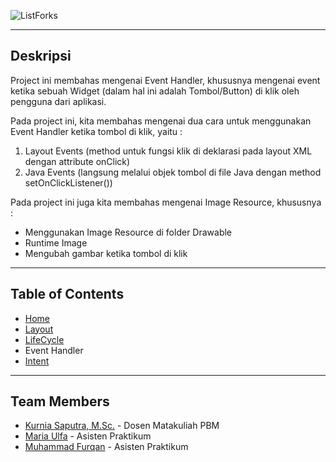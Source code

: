 ![ListForks](https://raw.github.com/fueerqan/PBM-Praktikum-2017/master/title.png)

<hr>

## Deskripsi

Project ini membahas mengenai Event Handler, khususnya mengenai event ketika sebuah Widget (dalam hal ini adalah Tombol/Button) di klik oleh pengguna dari aplikasi.

Pada project ini, kita membahas mengenai dua cara untuk menggunakan Event Handler ketika tombol di klik, yaitu :
1. Layout Events (method untuk fungsi klik di deklarasi pada layout XML dengan attribute onClick)
2. Java Events (langsung melalui objek tombol di file Java dengan method setOnClickListener())

Pada project ini juga kita membahas mengenai Image Resource, khususnya :
* Menggunakan Image Resource di folder Drawable
* Runtime Image
* Mengubah gambar ketika tombol di klik

<hr>

## Table of Contents

* [Home](https://github.com/fueerqan/PBM-Praktikum-2017)
* [Layout](https://github.com/fueerqan/PBM-Praktikum-2017/tree/master/Layout)
* [LifeCycle](https://github.com/fueerqan/PBM-Praktikum-2017/tree/master/LifeCycleEvents)
* Event Handler
* [Intent](https://github.com/fueerqan/PBM-Praktikum-2017/tree/master/Intent)

<hr>

## Team Members

* [Kurnia Saputra, M.Sc.](http://informatika.unsyiah.ac.id/kurnia/) - Dosen Matakuliah PBM
* [Maria Ulfa]() - Asisten Praktikum
* [Muhammad Furqan](https://github.com/fueerqan) - Asisten Praktikum
